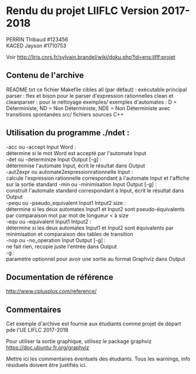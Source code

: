 Rendu du projet LIIFLC Version 2017-2018
================================

PERRIN   Thibaud  #123456  
KACED    Jayson   #1710753

Voir http://liris.cnrs.fr/sylvain.brandel/wiki/doku.php?id=ens:liflf:projet

Contenu de l'archive
--------------------

README.txt      ce fichier
Makefile          cibles 
                    all (par défaut) : exécutable principal
                    parser : flex et bison pour le parser d'expression rationnelles
                    clean et cleanparser : pour le nettoyage
exemples/         exemples d'automates :
                    D = Déterministe,
                    ND = Non Déterministe,
                    NDE = Non Déterministe avec transitions spontanées
src/              fichiers sources C++

Utilisation du programme ./ndet :
--------------------------
-acc ou -accept Input Word :  
	 détermine si le mot Word est accepté par l'automate Input  
-det ou -determinize Input Output [-g] :  
	 déterminise l'automate Input, écrit le résultat dans Output  
-aut2expr ou automate2expressionrationnelle Input :  
	 calcule l'expression rationnelle correspondant à l'automate Input et l'affiche sur la sortie standard
-min ou -minimisation Input Output [-g] :  
	 construit l'automate standard correspondant à Input, écrit le résultat dans Output  
-pequ ou -pseudo_equivalent Input1 Intput2 size :  
	 détermine si les deux automates Input1 et Input2 sont pseudo-équivalents par comparaison mot par mot de longueur < à size  
-equ ou -equivalent Input1 Intput2 :  
	 détermine si les deux automates Input1 et Input2 sont équivalents par minimisation et comparaison des tables de transition  
-nop ou -no_operation Input Output [-g] :  
	 ne fait rien, recopie juste l'entrée dans Output  
-g :  
	 paramètre optionnel pour avoir une sortie au format Graphviz dans Output  


Documentation de référence
--------------------------

http://www.cplusplus.com/reference/

Commentaires
------------

Cet exemple d'archive est fournie aux étudiants comme projet de départ pde l'UE LIFLC 2017-2018

Pour utiliser la sortie graphique, utilisez le package graphviz https://doc.ubuntu-fr.org/graphviz


Mettre ici les commentaires éventuels des étudiants.
Tous les warnings, info résiduels doivent être justifiés ici.
